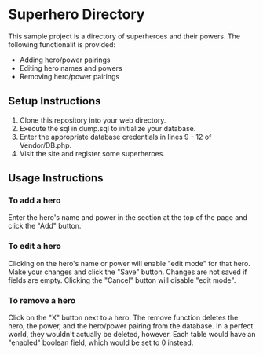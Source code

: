# Superhero Directory
This sample project is a directory of superheroes and their powers.  The following functionalit is provided:
* Adding hero/power pairings
* Editing hero names and powers
* Removing hero/power pairings

## Setup Instructions
1. Clone this repository into your web directory.
2. Execute the sql in dump.sql to initialize your database.
3. Enter the appropriate database credentials in lines 9 - 12 of Vendor/DB.php.
4. Visit the site and register some superheroes.

## Usage Instructions
### To add a hero
Enter the hero's name and power in the section at the top of the page and click the "Add" button.
### To edit a hero
Clicking on the hero's name or power will enable "edit mode" for that hero.  Make your changes and click the "Save" button.  Changes are not saved if fields are empty.  Clicking the "Cancel" button will disable "edit mode".
### To remove a hero
Click on the "X" button next to a hero.  The remove function deletes the hero, the power, and the hero/power pairing from the database.  In a perfect world, they wouldn't actually be deleted, however.  Each table would have an "enabled" boolean field, which would be set to 0 instead.